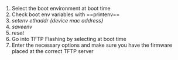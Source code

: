 1. Select the boot environment at boot time
2. Check boot env variables with ==printenv==
3. *setenv ethaddr {device mac address}*
4. *saveenv*
5. *reset*
6. Go into TFTP Flashing by selecting at boot time
7. Enter the necessary options and make sure you have the firmware placed at the correct TFTP server